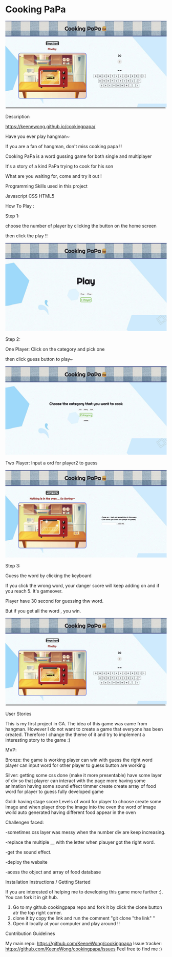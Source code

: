# Cooking PaPa

<img src="./sc/sc4.png">

Description

<!-- What your project is / should be used for -->

https://keenewong.github.io/cookingpapa/

Have you ever play hangman~

If you are a fan of hangman, don't miss cooking papa !!

Cooking PaPa is a word gussing game for both single and multiplayer

It's a story of a kind PaPa trying to cook for his son

What are you waiting for, come and try it out !

Programming Skills used in this project

Javascript
CSS 
HTML5



How To Play :

Step 1:

choose the number of player by clicking the button on the home screen 

then click the play !!

<img src="./sc/sc1.png">


Step 2:

One Player: Click on the category and pick one

then click guess button to play~

<img src="./sc/sc2.png">

Two Player: Input a ord for player2 to guess

<img src="./sc/sc3.png">


Step 3:

Guess the word by clicking the keyboard

If you click the wrong word, your danger score will keep adding on and if you reach 5. It's gameover.

Player have 30 second for guessing thw word.

But if you get all the word , you win.

<img src="./sc/sc4.png">




User Stories

This is my first project in GA.
The idea of this game was came from hangman.
However I do not want to create a game that everyone has been created.
Therefore I change the theme of it and try to implement a interesting story to the game :)


MVP:

Bronze:
the game is working
player can win with guess the right word
player can input word for other player to guess
button are working

Silver:
getting some css done (make it more presentable)
have some layer of div so that playrer can interact with the page more
having some animation
having some sound effect
timmer create
create array of food word for player to guess
fully developed game

Gold:
having stage score
Levels of word for player to choose
create some image and when player drop the image into the oven the word of image woild auto generated
having different food appear in the oven


Challengen faced:

-sometimes css layer was messy when the number div are keep increasing.

-replace the multiple __ with the letter when plauyer got the right word.

-get the sound effect.

-deploy the website

-acess the object and array of food database



Installation Instructions / Getting Started


If you are interested of helping me to developing this game more further :).
You can fork it in git hub.
1. Go to my github cookingpapa repo and fork it by click the clone button atr the top right corner.
2. clone it by copy the link and run the comment "git clone "the link" "
3. Open it locally at your computer and play around !!



Contribution Guidelines

<!-- This section should offer guidance on where and how users can contribute to your code, identify bugs, and propose improvements
Good links to include are:
A link to the project's main repository
A link to the project's issue tracker -->

My main repo: https://github.com/KeeneWong/cookingpapa
Issue tracker: https://github.com/KeeneWong/cookingpapa/issues
Feel free to find me :)
